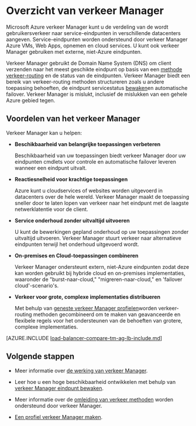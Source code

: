 <properties
    pageTitle="Wat is verkeer Manager | Microsoft Azure"
    description="In dit artikel vindt u begrijpen wat verkeer Manager is, en of de juiste verkeer routeren keuze voor uw toepassing informatie"
    services="traffic-manager"
    documentationCenter=""
    authors="sdwheeler"
    manager="carmonm"
    editor=""
/>
<tags
    ms.service="traffic-manager"
    ms.devlang="na"
    ms.topic="article"
    ms.tgt_pltfrm="na"
    ms.workload="infrastructure-services"
    ms.date="10/11/2016"
    ms.author="sewhee"
/>

# <a name="overview-of-traffic-manager"></a>Overzicht van verkeer Manager

Microsoft Azure verkeer Manager kunt u de verdeling van de wordt gebruikersverkeer naar service-eindpunten in verschillende datacenters aangeven. Service-eindpunten worden ondersteund door verkeer Manager Azure VMs, Web Apps, opnemen en cloud services. U kunt ook verkeer Manager gebruiken met externe, niet-Azure eindpunten.

Verkeer Manager gebruikt de Domain Name System (DNS) om client verzenden naar het meest geschikte eindpunt op basis van een [methode verkeer-routing](traffic-manager-routing-methods.md) en de status van de eindpunten. Verkeer Manager biedt een bereik van verkeer-routing methoden structureren zoals u andere toepassing behoeften, de eindpunt servicestatus [bewaken](traffic-manager-monitoring.md)en automatische failover. Verkeer Manager is mislukt, inclusief de mislukken van een gehele Azure gebied tegen.

## <a name="traffic-manager-benefits"></a>Voordelen van het verkeer Manager

Verkeer Manager kan u helpen:

- **Beschikbaarheid van belangrijke toepassingen verbeteren**

    Beschikbaarheid van uw toepassingen biedt verkeer Manager door uw eindpunten cmdlets voor controle en automatische failover leveren wanneer een eindpunt uitvalt.

- **Reactiesnelheid voor krachtige toepassingen**

    Azure kunt u cloudservices of websites worden uitgevoerd in datacenters over de hele wereld. Verkeer Manager maakt de toepassing sneller door te laten lopen van verkeer naar het eindpunt met de laagste netwerklatentie voor de client.

- **Service onderhoud zonder uitvaltijd uitvoeren**

    U kunt de bewerkingen gepland onderhoud op uw toepassingen zonder uitvaltijd uitvoeren. Verkeer Manager stuurt verkeer naar alternatieve eindpunten terwijl het onderhoud uitgevoerd wordt.

- **On-premises en Cloud-toepassingen combineren**

    Verkeer Manager ondersteunt extern, niet-Azure eindpunten zodat deze kan worden gebruikt bij hybride cloud en on-premises implementaties, waaronder de "burst-naar-cloud," "migreren-naar-cloud," en 'failover cloud'-scenario's.

- **Verkeer voor grote, complexe implementaties distribueren**

    Met behulp van [geneste verkeer Manager profielen](traffic-manager-nested-profiles.md)worden verkeer-routing methoden gecombineerd om te maken van geavanceerde en flexibele regels voor het ondersteunen van de behoeften van grotere, complexe implementaties.

[AZURE.INCLUDE [load-balancer-compare-tm-ag-lb-include.md](../../includes/load-balancer-compare-tm-ag-lb-include.md)]

## <a name="next-steps"></a>Volgende stappen

- Meer informatie over [de werking van verkeer Manager](traffic-manager-how-traffic-manager-works.md).

- Leer hoe u een hoge beschikbaarheid ontwikkelen met behulp van [verkeer Manager eindpunt bewaken](traffic-manager-monitoring.md).

- Meer informatie over de [omleiding van verkeer methoden](traffic-manager-routing-methods.md) worden ondersteund door verkeer Manager.

- [Een profiel verkeer Manager maken](traffic-manager-manage-profiles.md).

